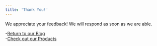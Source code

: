 ```yaml
---
title: 'Thank You!'
---
```


We appreciate your feedback! We will respond as soon as we are able.

-[Return to our Blog](https://senergygroup.org/blog/) \
-[Check out our Products](https://senergygroup.org/products/)